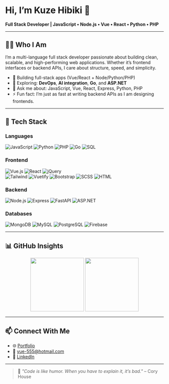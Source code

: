 # Hi, I’m Kuze Hibiki 👋  
**Full Stack Developer | JavaScript • Node.js • Vue • React • Python • PHP**

---

## 👨‍💻 Who I Am

I’m a multi-language full stack developer passionate about building clean, scalable, and high-performing web applications. Whether it’s frontend interfaces or backend APIs, I care about structure, speed, and simplicity.

- 🔭 Building full-stack apps (Vue/React + Node/Python/PHP)
- 🌱 Exploring: **DevOps**, **AI integration**, **Go**, and **ASP.NET**
- 💬 Ask me about: JavaScript, Vue, React, Express, Python, PHP
- ⚡ Fun fact: I’m just as fast at writing backend APIs as I am designing frontends.

---

## 🧰 Tech Stack

### Languages  
![JavaScript](https://img.shields.io/badge/JavaScript-F7DF1E?logo=javascript&logoColor=black)
![Python](https://img.shields.io/badge/Python-3776AB?logo=python&logoColor=white)
![PHP](https://img.shields.io/badge/PHP-777BB4?logo=php&logoColor=white)
![Go](https://img.shields.io/badge/Go-00ADD8?logo=go&logoColor=white)
![SQL](https://img.shields.io/badge/SQL-003B57?logo=sqlite&logoColor=white)

### Frontend  
![Vue.js](https://img.shields.io/badge/Vue-4FC08D?logo=vue.js&logoColor=white)
![React](https://img.shields.io/badge/React-20232A?logo=react&logoColor=61DAFB)
![jQuery](https://img.shields.io/badge/jQuery-0769AD?logo=jquery&logoColor=white)  
![Tailwind](https://img.shields.io/badge/Tailwind-06B6D4?logo=tailwindcss&logoColor=white)
![Vuetify](https://img.shields.io/badge/Vuetify-1867C0?logo=vuetify&logoColor=white)
![Bootstrap](https://img.shields.io/badge/Bootstrap-7952B3?logo=bootstrap&logoColor=white)
![SCSS](https://img.shields.io/badge/SCSS-CC6699?logo=sass&logoColor=white)
![HTML](https://img.shields.io/badge/HTML-E34F26?logo=html5&logoColor=white)

### Backend  
![Node.js](https://img.shields.io/badge/Node.js-339933?logo=node.js&logoColor=white)
![Express](https://img.shields.io/badge/Express-000000?logo=express&logoColor=white)
![FastAPI](https://img.shields.io/badge/FastAPI-005571?logo=fastapi&logoColor=white)
![ASP.NET](https://img.shields.io/badge/ASP.NET-512BD4?logo=dotnet&logoColor=white)

### Databases  
![MongoDB](https://img.shields.io/badge/MongoDB-47A248?logo=mongodb&logoColor=white)
![MySQL](https://img.shields.io/badge/MySQL-4479A1?logo=mysql&logoColor=white)
![PostgreSQL](https://img.shields.io/badge/PostgreSQL-4169E1?logo=postgresql&logoColor=white)
![Firebase](https://img.shields.io/badge/Firebase-FFCA28?logo=firebase&logoColor=black)

---

## 📊 GitHub Insights

<p align="center">
  <img height="170px" src="https://github-readme-stats.vercel.app/api?username=hibiki93&show_icons=true&theme=radical" />
  <img height="170px" src="https://github-readme-stats.vercel.app/api/top-langs/?username=hibiki93&layout=compact&theme=radical" />
</p>

---

## 📫 Connect With Me

- 🌐 [Portfolio](https://hibiki93.github.io/resume/)
- 📧 yue-555@hotmail.com
- 💼 [LinkedIn](https://www.linkedin.com/in/eric-pang-648bb1170/)

---

> 💬 *"Code is like humor. When you have to explain it, it’s bad."* – Cory House
